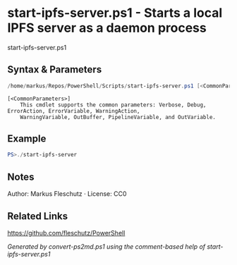 # start-ipfs-server.ps1 - Starts a local IPFS server as a daemon process

start-ipfs-server.ps1

## Syntax & Parameters
```powershell
/home/markus/Repos/PowerShell/Scripts/start-ipfs-server.ps1 [<CommonParameters>]
```

```
[<CommonParameters>]
    This cmdlet supports the common parameters: Verbose, Debug, ErrorAction, ErrorVariable, WarningAction, 
    WarningVariable, OutBuffer, PipelineVariable, and OutVariable.
```

## Example
```powershell
PS>./start-ipfs-server
```


## Notes
Author: Markus Fleschutz · License: CC0

## Related Links
https://github.com/fleschutz/PowerShell

*Generated by convert-ps2md.ps1 using the comment-based help of start-ipfs-server.ps1*

